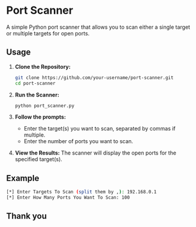 # Port Scanner

A simple Python port scanner that allows you to scan either a single target or multiple targets for open ports.

## Usage

1. **Clone the Repository:**
    ```bash
    git clone https://github.com/your-username/port-scanner.git
    cd port-scanner
    ```

2. **Run the Scanner:**
    ```bash
    python port_scanner.py
    ```

3. **Follow the prompts:**
    - Enter the target(s) you want to scan, separated by commas if multiple.
    - Enter the number of ports you want to scan.

4. **View the Results:**
    The scanner will display the open ports for the specified target(s).

## Example

```bash
[*] Enter Targets To Scan (split them by ,): 192.168.0.1
[*] Enter How Many Ports You Want To Scan: 100
 ```
## Thank you